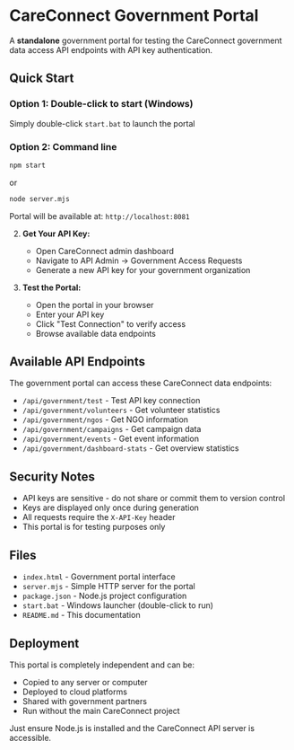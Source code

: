 # CareConnect Government Portal

A **standalone** government portal for testing the CareConnect government data access API endpoints with API key authentication.

## Quick Start

### Option 1: Double-click to start (Windows)
Simply double-click `start.bat` to launch the portal

### Option 2: Command line
```bash
npm start
```
or
```bash
node server.mjs
```

Portal will be available at: `http://localhost:8081`

2. **Get Your API Key:**
   - Open CareConnect admin dashboard
   - Navigate to API Admin → Government Access Requests
   - Generate a new API key for your government organization

3. **Test the Portal:**
   - Open the portal in your browser
   - Enter your API key
   - Click "Test Connection" to verify access
   - Browse available data endpoints

## Available API Endpoints

The government portal can access these CareConnect data endpoints:

- `/api/government/test` - Test API key connection
- `/api/government/volunteers` - Get volunteer statistics
- `/api/government/ngos` - Get NGO information
- `/api/government/campaigns` - Get campaign data
- `/api/government/events` - Get event information
- `/api/government/dashboard-stats` - Get overview statistics

## Security Notes

- API keys are sensitive - do not share or commit them to version control
- Keys are displayed only once during generation
- All requests require the `X-API-Key` header
- This portal is for testing purposes only

## Files

- `index.html` - Government portal interface
- `server.mjs` - Simple HTTP server for the portal  
- `package.json` - Node.js project configuration
- `start.bat` - Windows launcher (double-click to run)
- `README.md` - This documentation

## Deployment

This portal is completely independent and can be:
- Copied to any server or computer
- Deployed to cloud platforms
- Shared with government partners
- Run without the main CareConnect project

Just ensure Node.js is installed and the CareConnect API server is accessible.